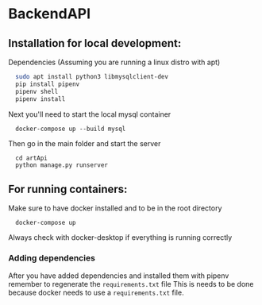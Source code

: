 # BackendAPI

## Installation for local development:

Dependencies (Assuming you are running a linux distro with apt)

```bash
  sudo apt install python3 libmysqlclient-dev
  pip install pipenv
  pipenv shell
  pipenv install
```

Next you'll need to start the local mysql container
```
  docker-compose up --build mysql
```


Then go in the main folder and start the server
```
  cd artApi
  python manage.py runserver
```

## For running containers:

Make sure to have docker installed and to be in the root directory

```
  docker-compose up
```
Always check with docker-desktop if everything is running correctly


### Adding dependencies

After you have added dependencies and installed them with pipenv remember to regenerate the `requirements.txt` file
This is needs to be done because docker needs to use a `requirements.txt` file.
